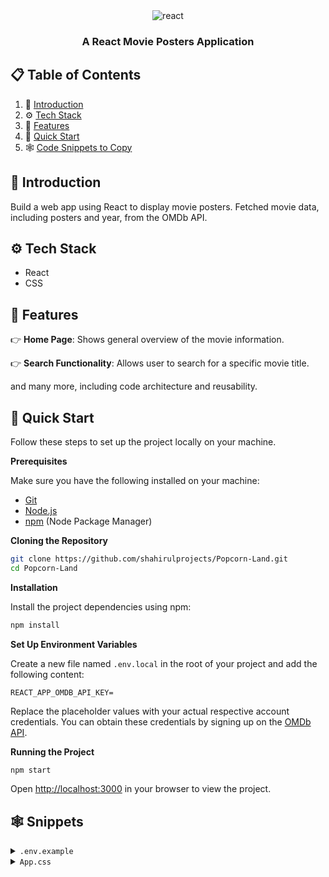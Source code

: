 <div align="center">
  
  <div>
    <img src="https://img.shields.io/badge/React-20232A?style=for-the-badge&logo=react&logoColor=61DAFB" alt="react" />
  </div>

  <h3 align="center">A React Movie Posters Application</h3>

  
</div>

## 📋 <a name="table">Table of Contents</a>

1. 🤖 [Introduction](#introduction)
2. ⚙️ [Tech Stack](#tech-stack)
3. 🔋 [Features](#features)
4. 🤸 [Quick Start](#quick-start)
5. 🕸️ [Code Snippets to Copy](#snippets)


## <a name="introduction">🤖 Introduction</a>

Build a web app using React to display movie posters. Fetched movie data, including posters and year, from the OMDb API.

## <a name="tech-stack">⚙️ Tech Stack</a>

- React
- CSS

## <a name="features">🔋 Features</a>

👉 **Home Page**: Shows general overview of the movie information.

👉 **Search Functionality**: Allows user to search for a specific movie title.

and many more, including code architecture and reusability. 

## <a name="quick-start">🤸 Quick Start</a>

Follow these steps to set up the project locally on your machine.

**Prerequisites**

Make sure you have the following installed on your machine:

- [Git](https://git-scm.com/)
- [Node.js](https://nodejs.org/en)
- [npm](https://www.npmjs.com/) (Node Package Manager)

**Cloning the Repository**

```bash
git clone https://github.com/shahirulprojects/Popcorn-Land.git
cd Popcorn-Land
```

**Installation**

Install the project dependencies using npm:

```bash
npm install
```

**Set Up Environment Variables**

Create a new file named `.env.local` in the root of your project and add the following content:

```env
REACT_APP_OMDB_API_KEY=

```

Replace the placeholder values with your actual respective account credentials. You can obtain these credentials by signing up on the [OMDb API](https://www.omdbapi.com/apikey.aspx).

**Running the Project**

```bash
npm start
```

Open [http://localhost:3000](http://localhost:3000) in your browser to view the project.

## <a name="snippets">🕸️ Snippets</a>

<details>
<summary><code>.env.example</code></summary>

```env
REACT_APP_OMDB_API_KEY=

```

</details>

<details>
<summary><code>App.css</code></summary>

```App.css
@import url("https://fonts.googleapis.com/css?family=Roboto+Slab:100,300,400,700");
@import url("https://fonts.googleapis.com/css?family=Raleway:300,300i,400,400i,500,500i,600,600i,700,700i,800,800i,900,900i");

* {
  margin: 0;
  border: 0;
  box-sizing: border-box;
}

:root {
  --font-roboto: "Roboto Slab", serif;
  --font-raleway: "Raleway", sans-serif;
}

body {
  font-family: var(--font-roboto);
  background-color: #800020;
}

.app {
  padding: 4rem;

  display: flex;
  justify-content: center;
  align-items: center;
  flex-direction: column;
}

h1 {
  font-size: 3rem;
  letter-spacing: 0.9px;
  background: linear-gradient(
    90deg,
    rgba(249, 211, 180, 1) 100%,
    rgba(249, 211, 180, 0) 100%
  );
  background-clip: text;
  -webkit-background-clip: text;
  -webkit-text-fill-color: transparent;
  width: fit-content;
}

.search {
  width: 71%;
  margin: 4rem 0 2rem;

  display: flex;
  align-items: center;
  justify-content: center;

  padding: 1.5rem 1.75rem;
  border-radius: 3rem;
  background: #1f2123;
  -webkit-box-shadow: 5px 5px 7px #1c1d1f, -5px -5px 7px #222527;
  box-shadow: 5px 5px 7px #1c1d1f, -5px -5px 7px #222527;
}

.search input {
  flex: 1;
  border: none;
  font-size: 1.5rem;
  font-family: var(--font-raleway);
  font-weight: 500;
  padding-right: 1rem;

  outline: none;
  color: #a1a1a1;
  background: #1f2123;
}

.search img {
  width: 35px;
  height: 35px;
  cursor: pointer;
}

/* .search button {
  padding: 20px 40px;
  border-radius: 0.5rem;
  margin-left: 15px;
  color: #a1a1a1;
  font-family: var(--font-raleway);
  font-weight: 900;
  letter-spacing: 0.75px;
  font-size: 1.25rem;
  cursor: pointer;

  background: #1f2123;
  -webkit-box-shadow: 5px 5px 7px #1c1d1f, -5px -5px 7px #222527;
  box-shadow: 5px 5px 7px #1c1d1f, -5px -5px 7px #222527;
} */

.empty {
  width: 100%;
  margin-top: 3rem;

  display: flex;
  justify-content: center;
  align-items: center;
}

.empty h2 {
  font-size: 1.25rem;
  color: #f9d3b4;
  font-family: var(--font-raleway);
}

.container {
  width: 100%;
  margin-top: 3rem;

  display: flex;
  justify-content: center;
  align-items: center;
  flex-wrap: wrap;
}

.movie {
  width: 310px;
  height: 460px;
  margin: 1.5rem;

  position: relative;
  border-radius: 12px;
  overflow: hidden;
  border: none;

  transition: all 0.4s cubic-bezier(0.175, 0.885, 0, 1);
  box-shadow: 0px 13px 10px -7px rgba(181, 8, 8, 0.1);
}

.movie div:nth-of-type(1) {
  position: absolute;
  padding: 16px;
  width: 100%;
  opacity: 0;
  top: 0;
  color: #f9d3b4;
}

.movie:hover {
  box-shadow: 0px 30px 18px -8px rgba(0, 0, 0, 0.1);
  transform: scale(1.05, 1.05);
}

.movie div:nth-of-type(2) {
  width: 100%;
  height: 100%;
}

.movie div:nth-of-type(2) img {
  height: 100%;
  width: 100%;
  cursor: pointer;
}

.movie div:nth-of-type(3) {
  z-index: 2;
  background-color: #fff;
  padding: 16px 24px 24px 24px;

  position: absolute;
  bottom: 0;
  right: 0;
  left: 0;
  cursor: pointer;
}

.movie div:nth-of-type(3) span {
  font-family: "Raleway", sans-serif;
  text-transform: uppercase;
  font-size: 13px;
  letter-spacing: 2px;
  font-weight: 500;
  color: #f0f0f0;
}

.movie div:nth-of-type(3) h3 {
  margin-top: 5px;
  font-family: "Roboto Slab", serif;
  color: #f6be00;
}

.movie:hover div:nth-of-type(2) {
  height: 100%;
  opacity: 0.3;
}

.movie:hover div:nth-of-type(3) {
  background-color: transparent;
}

.movie:hover div:nth-of-type(1) {
  opacity: 1;
}

@media screen and (max-width: 600px) {
  .app {
    padding: 4rem 2rem;
  }

  .search {
    padding: 1rem 1.75rem;
    width: 100%;
  }

  .search input {
    font-size: 1rem;
  }

  .search img {
    width: 20px;
    height: 20px;
  }
}

@media screen and (max-width: 400px) {
  .app {
    padding: 4rem 1rem;
  }

  h1 {
    font-size: 2rem;
  }

  .container {
    margin-top: 2rem;
  }

  .movie {
    width: "100%";
    margin: 1rem;
  }
}


```

</details>

#
